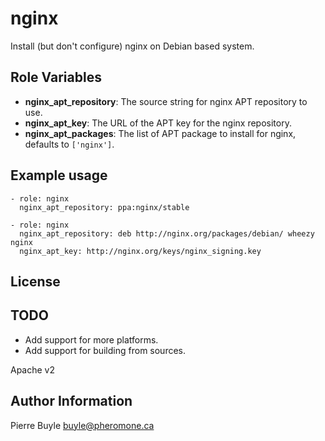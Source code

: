 nginx
========

Install (but don't configure) nginx on Debian based system.

Role Variables
--------------

- **nginx_apt_repository**: The source string for nginx APT repository to use.
- **nginx_apt_key**: The URL of the APT key for the nginx repository.
- **nginx_apt_packages**: The list of APT package to install for nginx, defaults
  to ```['nginx']```.

Example usage
-------------

    - role: nginx
      nginx_apt_repository: ppa:nginx/stable

    - role: nginx
      nginx_apt_repository: deb http://nginx.org/packages/debian/ wheezy nginx
      nginx_apt_key: http://nginx.org/keys/nginx_signing.key

License
-------

TODO
----

- Add support for more platforms.
- Add support for building from sources.

Apache v2

Author Information
------------------

Pierre Buyle <buyle@pheromone.ca>
